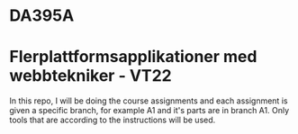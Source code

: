 # DA395A

# Flerplattformsapplikationer med webbtekniker - VT22

In this repo, I will be doing the course assignments and each assignment is given a specific branch,
for example A1 and it's parts are in branch A1. Only tools that are according to the instructions will be used.

